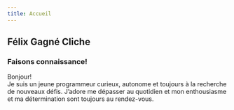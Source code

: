 ```yaml
---
title: Accueil
---
```


## Félix Gagné Cliche

### Faisons connaissance!

Bonjour!  
Je suis un jeune programmeur curieux, autonome et toujours à la recherche de nouveaux défis. J’adore me dépasser au quotidien et mon enthousiasme et ma détermination sont toujours au rendez-vous.